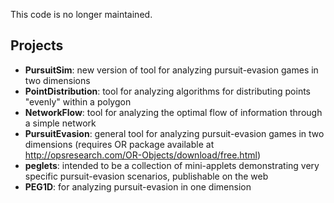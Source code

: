 This code is no longer maintained.

## Projects ##
  * **PursuitSim**: new version of tool for analyzing pursuit-evasion games in two dimensions
  * **PointDistribution**: tool for analyzing algorithms for distributing points "evenly" within a polygon
  * **NetworkFlow**: tool for analyzing the optimal flow of information through a simple network
  * **PursuitEvasion**: general tool for analyzing pursuit-evasion games in two dimensions (requires OR package available at http://opsresearch.com/OR-Objects/download/free.html)
  * **peglets**: intended to be a collection of mini-applets demonstrating very specific pursuit-evasion scenarios, publishable on the web
  * **PEG1D**: for analyzing pursuit-evasion in one dimension